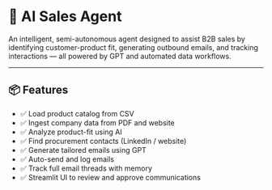# 🧠 AI Sales Agent

An intelligent, semi-autonomous agent designed to assist B2B sales by identifying customer-product fit, generating outbound emails, and tracking interactions — all powered by GPT and automated data workflows.

---

## 📦 Features

- ✅ Load product catalog from CSV
- ✅ Ingest company data from PDF and website
- ✅ Analyze product-fit using AI
- ✅ Find procurement contacts (LinkedIn / website)
- ✅ Generate tailored emails using GPT
- ✅ Auto-send and log emails
- ✅ Track full email threads with memory
- ✅ Streamlit UI to review and approve communications



